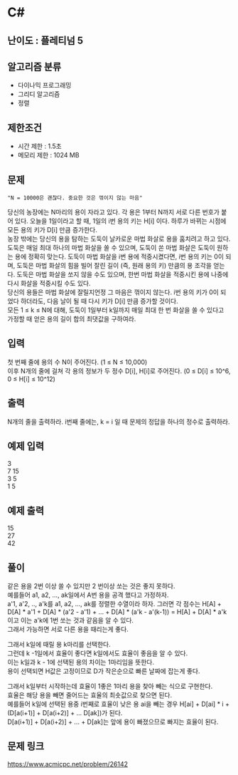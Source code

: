 # C#

## 난이도 : 플레티넘 5

## 알고리즘 분류
  - 다이나믹 프로그래밍
  - 그리디 알고리즘
  - 정렬

## 제한조건
  - 시간 제한 : 1.5초
  - 메모리 제한 : 1024 MB

## 문제
	"N = 10000은 괜찮다. 중요한 것은 꺾이지 않는 마음"

당신의 농장에는 N마리의 용이 자라고 있다. 각 용은 1부터 N까지 서로 다른 번호가 붙어 있다. 오늘을 1일이라고 할 때, 1일의 i번 용의 키는 H[i] 이다. 하루가 바뀌는 시점에 모든 용의 키가 D[i] 만큼 증가한다.<br/>
농장 밖에는 당신의 용을 탐하는 도둑이 날카로운 마법 화살로 용을 훔치려고 하고 있다. 도둑은 매일 최대 하나의 마법 화살을 쏠 수 있으며, 도둑이 쏜 마법 화살은 도둑이 원하는 용에 정확히 맞는다. 도둑이 마법 화살을 i번 용에 적중시켰다면, i번 용의 키는 0이 되며, 도둑은 마법 화살의 힘을 빌어 잘린 길이 (즉, 원래 용의 키) 만큼의 용 조각을 얻는다. 도둑은 마법 화살을 쏘지 않을 수도 있으며, 한번 마법 화살을 적중시킨 용에 나중에 다시 화살을 적중시킬 수도 있다.<br/>
당신의 용들은 마법 화살에 잘릴지언정 그 마음은 꺾이지 않는다. i번 용의 키가 0이 되었다 하더라도, 다음 날이 될 때 다시 키가 D[i] 만큼 증가할 것이다.<br/>
모든 1 ≤ k ≤ N에 대해, 도둑이 1일부터 k일까지 매일 최대 한 번 화살을 쏠 수 있다고 가정할 때 얻은 용의 길이 합의 최댓값을 구하여라.<br/>


## 입력
첫 번째 줄에 용의 수 N이 주어진다. (1 ≤ N ≤ 10,000)<br/>
이후 N개의 줄에 걸쳐 각 용의 정보가 두 정수 D[i], H[i]로 주어진다. (0 ≤ D[i] ≤ 10^6, 0 ≤ H[i] ≤ 10^12)<br/>


## 출력
N개의 줄을 출력하라. i번째 줄에는, k = i 일 때 문제의 정답을 하나의 정수로 출력하라.<br/>


## 예제 입력
3<br/>
7 15<br/>
3 5<br/>
1 5<br/>


## 예제 출력
15<br/>
27<br/>
42<br/>


## 풀이
같은 용을 2번 이상 쏠 수 있지만 2 번이상 쏘는 것은 좋지 못하다.<br/>
예를들어 a1, a2, ..., ak일에서 A번 용을 공격 했다고 가정하자.<br/>
a'1, a'2, .., a'k를 a1, a2, ..., ak를 정렬한 수열이라 하자.
그러면 각 점수는 H[A] + D[A] * a'1 + D[A] * (a'2 - a'1) + ... + D[A] * (a'k - a'(k-1)) = H[A] + D[A] * a'k이고 이는 a'k에 1번 쏘는 것과 같음을 알 수 있다.<br/>
그래서 가능하면 서로 다른 용을 때리는게 좋다.<br/>


그래서 k일에 때릴 용 k마리를 선택한다.<br/>
그런데 k -1일에서 효율이 좋다면 k일에서도 효율이 좋음을 알 수 있다.<br/>
이는 k일과 k - 1에 선택된 용의 차이는 1마리임을 뜻한다.<br/>
용이 선택되면 H값은 고정이므로 D가 작은순으로 빠른 날짜에 잡는게 좋다.<br/>


그래서 k일부터 시작하는데 효율이 1좋은 1마리 용을 찾아 빼는 식으로 구현한다.<br/>
효율은 해당 용을 빼면 줄어드는 효율의 최솟값으로 찾으면 된다.<br/>
예를들어 k일에 선택된 용중 i번째로 효율이 낮은 용 ai을 빼는 경우 H[ai] + D[ai] * i + (D[a(i+1)] + D[a(i+2)] + ... D[ak])가 된다.<br/>
D[a(i+1)] + D[a(i+2)] + ... + D[ak]는 앞에 용이 빠졌으므로 빠지는 효율이 된다.<br/>


## 문제 링크
https://www.acmicpc.net/problem/26142